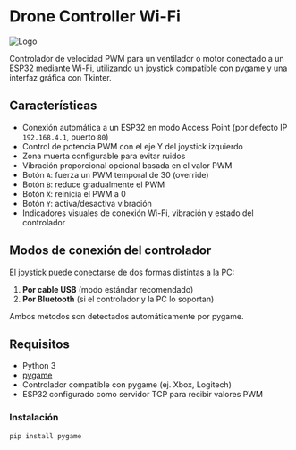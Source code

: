# Drone Controller Wi-Fi
![Logo](https://github.com/elKpels/DroneController/blob/main/dronecontrollerlogo.png])

Controlador de velocidad PWM para un ventilador o motor conectado a un ESP32 mediante Wi-Fi, utilizando un joystick compatible con pygame y una interfaz gráfica con Tkinter.

## Características

- Conexión automática a un ESP32 en modo Access Point (por defecto IP `192.168.4.1`, puerto `80`)
- Control de potencia PWM con el eje Y del joystick izquierdo
- Zona muerta configurable para evitar ruidos
- Vibración proporcional opcional basada en el valor PWM
- Botón `A`: fuerza un PWM temporal de 30 (override)
- Botón `B`: reduce gradualmente el PWM
- Botón `X`: reinicia el PWM a 0
- Botón `Y`: activa/desactiva vibración
- Indicadores visuales de conexión Wi-Fi, vibración y estado del controlador

## Modos de conexión del controlador

El joystick puede conectarse de dos formas distintas a la PC:

1. **Por cable USB** (modo estándar recomendado)
2. **Por Bluetooth** (si el controlador y la PC lo soportan)

Ambos métodos son detectados automáticamente por pygame.

## Requisitos

- Python 3
- [pygame](https://www.pygame.org/)
- Controlador compatible con pygame (ej. Xbox, Logitech)
- ESP32 configurado como servidor TCP para recibir valores PWM

### Instalación

```bash
pip install pygame


